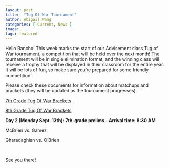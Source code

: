 ```yaml
---
layout: post
title:  "Tug Of War Tournament"
author: Abigail Wang
categories: [ Current, News ]
image:
tags: featured
---
```


Hello Rancho! This week marks the start of our Advisement class Tug of War tournament, a competition that will be held over the next month! The tournament will be in single elimination format, and the winning class will receive a trophy that will be displayed in their classroom for the entire year. It will be lots of fun, so make sure you’re prepared for some friendly competition!

Please check these documents for information about matchups and brackets (they will be updated as the tournament progresses).

[7th Grade Tug Of War Brackets](https://docs.google.com/drawings/d/1adA9qrKMgzniu7uSVGOhPQC1BeQgsO5ZdgPrpQMqbNU/edit?usp=sharing)

[8th Grade Tug Of War Brackets](https://docs.google.com/drawings/d/1pPR9lv48mqxhSFxOycvskY09jRYsNtkMYkfqhsDYvGg/edit?usp=sharing)

**Day 2 (Monday Sept. 13th): 7th-grade prelims - Arrival time: 8:30 AM**

McBrien vs. Gamez

Gharadaghian vs. O’Brien

&nbsp;
&nbsp;


See you there!
